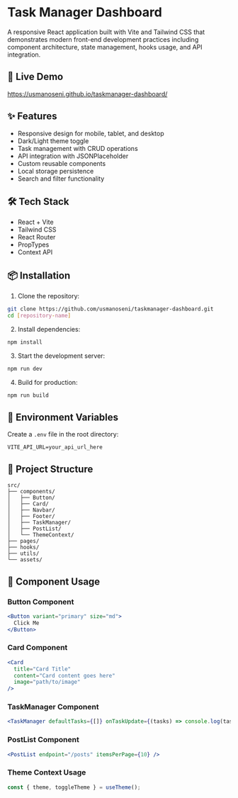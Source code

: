 # Task Manager Dashboard

A responsive React application built with Vite and Tailwind CSS that demonstrates modern front-end development practices including component architecture, state management, hooks usage, and API integration.

## 🚀 Live Demo

https://usmanoseni.github.io/taskmanager-dashboard/

## ✨ Features

- Responsive design for mobile, tablet, and desktop
- Dark/Light theme toggle
- Task management with CRUD operations
- API integration with JSONPlaceholder
- Custom reusable components
- Local storage persistence
- Search and filter functionality

## 🛠️ Tech Stack

- React + Vite
- Tailwind CSS
- React Router
- PropTypes
- Context API

## 📦 Installation

1. Clone the repository:

```bash
git clone https://github.com/usmanoseni/taskmanager-dashboard.git
cd [repository-name]
```

2. Install dependencies:

```bash
npm install
```

3. Start the development server:

```bash
npm run dev
```

4. Build for production:

```bash
npm run build
```

## 🔧 Environment Variables

Create a `.env` file in the root directory:

```env
VITE_API_URL=your_api_url_here
```

## 📁 Project Structure

```
src/
├── components/
│   ├── Button/
│   ├── Card/
│   ├── Navbar/
│   ├── Footer/
│   ├── TaskManager/
│   ├── PostList/
│   └── ThemeContext/
├── pages/
├── hooks/
├── utils/
└── assets/
```

## 🎨 Component Usage

### Button Component

```jsx
<Button variant="primary" size="md">
  Click Me
</Button>
```

### Card Component

```jsx
<Card
  title="Card Title"
  content="Card content goes here"
  image="path/to/image"
/>
```

### TaskManager Component

```jsx
<TaskManager defaultTasks={[]} onTaskUpdate={(tasks) => console.log(tasks)} />
```

### PostList Component

```jsx
<PostList endpoint="/posts" itemsPerPage={10} />
```

### Theme Context Usage

```jsx
const { theme, toggleTheme } = useTheme();
```
